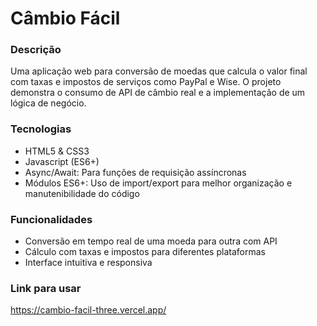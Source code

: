 # Câmbio Fácil

### Descrição 
Uma aplicação web para conversão de moedas que calcula o valor final com taxas e impostos de serviços como PayPal e Wise. O projeto demonstra o 
consumo de API de câmbio real e a implementação de um lógica de negócio.

### Tecnologias
- HTML5 & CSS3
- Javascript (ES6+)
- Async/Await: Para funções de requisição assíncronas
- Módulos ES6+: Uso de import/export para melhor organização e manutenibilidade do código

### Funcionalidades
- Conversão em tempo real de uma moeda para outra com API
- Cálculo com taxas e impostos para diferentes plataformas
- Interface intuitiva e responsiva

### Link para usar
https://cambio-facil-three.vercel.app/
